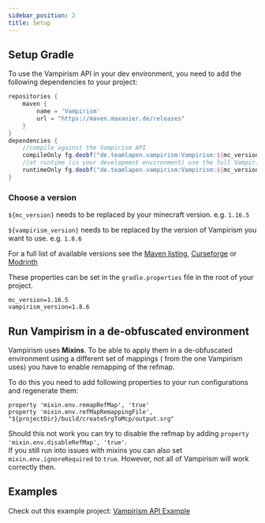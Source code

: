 ```yaml
---
sidebar_position: 2
title: Setup
---
```


## Setup Gradle
To use the Vampirism API in your dev environment, you need to add the following dependencies to your project:

```gradle
repositories {
    maven {
        name = 'Vampirism'
        url = "https://maven.maxanier.de/releases"
    }
}
dependencies {
    //compile against the Vampirism API
    compileOnly fg.deobf("de.teamlapen.vampirism:Vampirism:${mc_version}-${vampirism_version}:api")
    //at runtime (in your development environment) use the full Vampirism jar
    runtimeOnly fg.deobf("de.teamlapen.vampirism:Vampirism:${mc_version}-${vampirism_version}")
}
```

### Choose a version

`${mc_version}` needs to be replaced by your minecraft version. e.g. `1.16.5`

`${vampirism_version}` needs to be replaced by the version of Vampirism you want to use. e.g. `1.8.6`

For a full list of available versions see the [Maven listing](https://maven.maxanier.de/releases/de/teamlapen/vampirism/Vampirism), [Curseforge](https://www.curseforge.com/minecraft/mc-mods/vampirism-become-a-vampire/files) or [Modrinth](https://modrinth.com/mod/vampirism/versions)

These properties can be set in the `gradle.properties` file in the root of your project.
```
mc_version=1.16.5
vampirism_version=1.8.6
```

## Run Vampirism in a de-obfuscated environment

Vampirism uses **Mixins**. To be able to apply them in a de-obfuscated environment using a different set of mappings ( from the one Vampirism uses) you have to enable remapping of the refmap.  

To do this you need to add following properties to your run configurations and regenerate them:

```
property 'mixin.env.remapRefMap', 'true'
property 'mixin.env.refMapRemappingFile', "${projectDir}/build/createSrgToMcp/output.srg"
```

Should this not work you can try to disable the refmap by adding `property 'mixin.env.disableRefMap', 'true'`.  
If you still run into issues with mixins you can also set `mixin.env.ignoreRequired` to `true`. However, not all of Vampirism will work correctly then.

## Examples

Check out this example project: [Vampirism API Example](https://github.com/TeamLapen/VampirismAPIExample)
